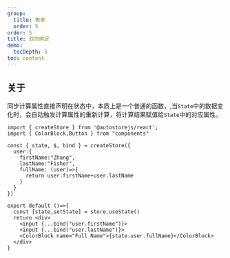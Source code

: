 ```yaml
---
group:
  title: 表单
  order: 5
order: 5 
title: 双向绑定
demo:
  tocDepth: 5
toc: content
---
```




## 关于
  
同步计算属性直接声明在状态中，本质上是一个普通的函数，,当`State`中的数据变化时，会自动触发计算属性的重新计算，将计算结果赋值给`State`中的对应属性。


```tsx | pure
import { createStore } from '@autostorejs/react';
import { ColorBlock,Button } from "components"

const { state, $, bind } = createStore({
  user:{
    firstName:"Zhang",
    lastName:"Fisher",
    fullName: (user)=>{
      return user.firstName+user.lastName
    } 
  }
})

export default ()=>{
  const [state,setState] = store.useState()
  return <div>
    <input {...bind("user.firstName")}>
    <input {...bind("user.lastName")}>
    <ColorBlock name="Full Name">{state.user.fullName}</ColorBlock>    
  </div>
}

```